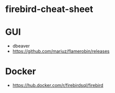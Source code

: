 # firebird-cheat-sheet

# GUI
- dbeaver
- https://github.com/mariuz/flamerobin/releases






# Docker
- https://hub.docker.com/r/firebirdsql/firebird

